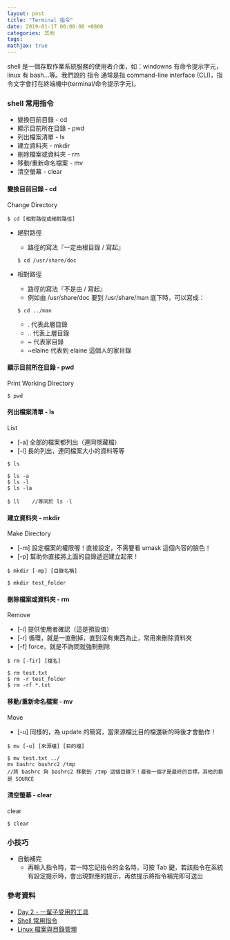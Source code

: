 ```yaml
---
layout: post
title: "Terminal 指令"
date: 2019-01-17 00:00:00 +0800
categories: 其他
tags:
mathjax: true
---
```


shell 是一個存取作業系統服務的使用者介面，如：windowns 有命令提示字元，linux 有 bash...等。我們說的 指令 通常是指 command-line interface (CLI)，指令文字會打在終端機中(terminal/命令提示字元)。

### shell 常用指令

- 變換目前目錄 - cd
- 顯示目前所在目錄 - pwd
- 列出檔案清單 - ls
- 建立資料夾 - mkdir
- 刪除檔案或資料夾 - rm
- 移動/重新命名檔案 - mv
- 清空螢幕 - clear

#### 變換目前目錄 - cd

Change Directory

```
$ cd [相對路徑或絕對路徑]
```

- 絕對路徑

  - 路徑的寫法『一定由根目錄 / 寫起』

  ```
  $ cd /usr/share/doc
  ```

- 相對路徑

  - 路徑的寫法『不是由 / 寫起』
  - 例如由 /usr/share/doc 要到 /usr/share/man 底下時，可以寫成：

  ```
  $ cd ../man
  ```

  - . 代表此層目錄
  - \.\. 代表上層目錄
  - ~ 代表家目錄
  - ~elaine 代表到 elaine 這個人的家目錄

#### 顯示目前所在目錄 - pwd

Print Working Directory

```
$ pwd
```

#### 列出檔案清單 - ls

List

- [-a] 全部的檔案都列出（連同隱藏檔）
- [-l] 長的列出，連同檔案大小的資料等等

```
$ ls
```

```
$ ls -a
$ ls -l
$ ls -la
```

```
$ ll    //等同於 ls -l
```

#### 建立資料夾 - mkdir

Make Directory

- [-m] 設定檔案的權限喔！直接設定，不需要看 umask 這個內容的臉色！
- [-p] 幫助你直接將上面的目錄遞迴建立起來！

```
$ mkdir [-mp] [目錄名稱]
```

```
$ mkdir test_folder
```

#### 刪除檔案或資料夾 - rm

Remove

- [-i] 提供使用者確認（這是預設值）
- [-r] 循環，就是一直刪掉，直到沒有東西為止，常用來刪除資料夾
- [-f] force，就是不詢問就強制刪除

```
$ rm [-fir] [檔名]
```

```
$ rm test.txt
$ rm -r test_folder
$ rm -rf *.txt
```

#### 移動/重新命名檔案 - mv

Move

- [-u] 同樣的，為 update 的簡寫，當來源檔比目的檔還新的時後才會動作！

```
$ mv [-u] [來源檔] [目的檔]
```

```
$ mv test.txt ../
mv bashrc bashrc2 /tmp
//將 bashrc 與 bashrc2 移動到 /tmp 這個目錄下！最後一個才是最終的目標，其他的都是 SOURCE
```

#### 清空螢幕 - clear

clear

```
$ clear
```

### 小技巧

- 自動補完
  - 再輸入指令時，若一時忘記指令的全名時，可按 Tab 鍵，若該指令在系統有設定提示時，會出現對應的提示，再依提示將指令補完即可送出

### 參考資料

- [Day 2 - 一輩子受用的工具](https://ithelp.ithome.com.tw/articles/10199703)
- [Shell 常用指令](https://www.slideshare.net/shengyou/1-50744561?ref=https://www.laravel-dojo.com/workshops/201507-ntpc)
- [Linux 檔案與目錄管理](http://linux.vbird.org/linux_basic/0220filemanager/0220filemanager.php)
